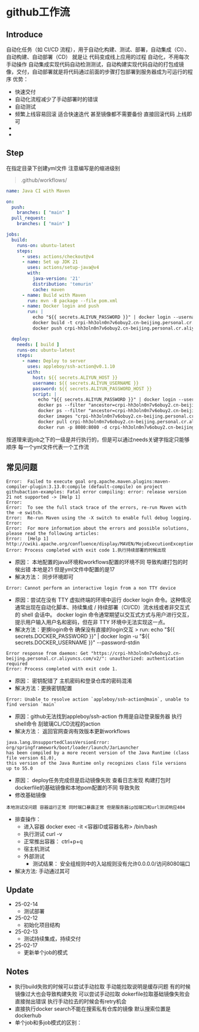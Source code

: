 # github工作流
## Introduce
自动化任务（如 CI/CD 流程），用于自动化构建、测试、部署，自动集成（CI）、自动构建、自动部署（CD） 就是让 代码变成线上应用的过程 自动化，不用每次手动操作
自动集成实现代码自动检测测试，自动构建实现代码自动的打包成镜像，交付，自动部署就是将代码通过前面的步骤打包部署到服务器成为可运行的程序
优势：
- 快速交付
- 自动化流程减少了手动部署时的错误
- 自动测试
- 频繁上线容易回滚 适合快速迭代 甚至镜像都不需要备份 直接回滚代码 上线即可
- 
- 

## Step

在指定目录下创建yml文件 注意编写是的缩进级别

> .github/workflows/

```yaml
name: Java CI with Maven

on:
  push:
    branches: [ "main" ]
  pull_request:
    branches: [ "main" ]

jobs:
  build:
    runs-on: ubuntu-latest
    steps:
      - uses: actions/checkout@v4
      - name: Set up JDK 21
        uses: actions/setup-java@v4
        with:
          java-version: '21'
          distribution: 'temurin'
          cache: maven
      - name: Build with Maven
        run: mvn -B package --file pom.xml
      - name: Docker login and push
        run: |
          echo "${{ secrets.ALIYUN_PASSWORD }}" | docker login --username="${{ secrets.ALIYUN_USER }}" crpi-hh3oln0n7v6obuy2.cn-beijing.personal.cr.aliyuncs.com --password-stdin
          docker build -t crpi-hh3oln0n7v6obuy2.cn-beijing.personal.cr.aliyuncs.com/${{ secrets.ALIYUN_REPOSITORY }} .
          docker push crpi-hh3oln0n7v6obuy2.cn-beijing.personal.cr.aliyuncs.com/${{ secrets.ALIYUN_REPOSITORY }}

  deploy:
    needs: [ build ]
    runs-on: ubuntu-latest
    steps:
      - name: Deploy to server
        uses: appleboy/ssh-action@v0.1.10
        with:
          host: ${{ secrets.ALIYUN_HOST }}
          username: ${{ secrets.ALIYUN_USERNAME }}
          password: ${{ secrets.ALIYUN_PASSWORD_HOST }}
          script: |
            echo "${{ secrets.ALIYUN_PASSWORD }}" | docker login --username="${{ secrets.ALIYUN_USER }}" crpi-hh3oln0n7v6obuy2.cn-beijing.personal.cr.aliyuncs.com --password-stdin
            docker ps --filter "ancestor=crpi-hh3oln0n7v6obuy2.cn-beijing.personal.cr.aliyuncs.com/${{ secrets.ALIYUN_REPOSITORY }}" -q | xargs -r docker stop
            docker ps --filter "ancestor=crpi-hh3oln0n7v6obuy2.cn-beijing.personal.cr.aliyuncs.com/${{ secrets.ALIYUN_REPOSITORY }}" -q | xargs -r docker rm -v
            docker images "crpi-hh3oln0n7v6obuy2.cn-beijing.personal.cr.aliyuncs.com/${{ secrets.ALIYUN_REPOSITORY }}" -q | xargs -r docker rmi -f
            docker pull crpi-hh3oln0n7v6obuy2.cn-beijing.personal.cr.aliyuncs.com/${{ secrets.ALIYUN_REPOSITORY }}
            docker run -p 8080:8080 -d crpi-hh3oln0n7v6obuy2.cn-beijing.personal.cr.aliyuncs.com/${{ secrets.ALIYUN_REPOSITORY }}
```


按道理来说job之下的一级是并行执行的，但是可以通过needs关键字指定只能够顺序
每一个yml文件代表一个工作流


## 常见问题
```
Error:  Failed to execute goal org.apache.maven.plugins:maven-compiler-plugin:3.13.0:compile (default-compile) on project githubaction-examples: Fatal error compiling: error: release version 21 not supported -> [Help 1]
Error:  
Error:  To see the full stack trace of the errors, re-run Maven with the -e switch.
Error:  Re-run Maven using the -X switch to enable full debug logging.
Error:  
Error:  For more information about the errors and possible solutions, please read the following articles:
Error:  [Help 1] http://cwiki.apache.org/confluence/display/MAVEN/MojoExecutionException
Error: Process completed with exit code 1.执行持续部署的时候出现
```
- 原因： 本地配置的java环境和workflows配置的环境不同 导致构建打包的时候出错 本地是21 但是yml文件中配置的是17
- 解决方法： 同步环境即可



```
Error: Cannot perform an interactive login from a non TTY device
```

- 原因：尝试在没有 TTY 虚拟终端的环境中运行 docker login 命令。这种情况通常出现在自动化脚本、持续集成 / 持续部署（CI/CD）流水线或者非交互式的 shell 会话中。
docker login 命令通常期望以交互式方式与用户进行交互，提示用户输入用户名和密码，但在非 TTY 环境中无法实现这一点。
- 解决方法：更换login命令 确保没有直接的login交互 >  run: echo "${{ secrets.DOCKER_PASSWORD }}" | docker login -u "${{ secrets.DOCKER_USERNAME }}" --password-stdin

```
Error response from daemon: Get "https://crpi-hh3oln0n7v6obuy2.cn-beijing.personal.cr.aliyuncs.com/v2/": unauthorized: authentication required
Error: Process completed with exit code 1.
```
- 原因： 密钥配错了 主机密码和登录仓库的密码混淆
- 解决方法：更换密钥配置


```
Error: Unable to resolve action `appleboy/ssh-action@main`, unable to find version `main`
```

- 原因：github无法找到appleboy/ssh-action 作用是自动登录服务器 执行shell命令 刮玻璃CL/CD流程的action
- 解决方法： 返回官网查询有效版本更新workflows

```
java.lang.UnsupportedClassVersionError: org/springframework/boot/loader/launch/JarLauncher
has been compiled by a more recent version of the Java Runtime (class file version 61.0),
this version of the Java Runtime only recognizes class file versions up to 55.0
```

- 原因： deploy任务完成但是启动镜像失败 查看日志发现 构建打包时 dockerfile的基础镜像和本地pom配置的不同 导致失败
- 修改基础镜像

```
本地测试没问题 容器运行正常 同时端口暴露正常 但是服务器ip加端口和url测试响应404
```

- 排查操作：
  - 进入容器 docker exec -it <容器ID或容器名称> /bin/bash
  - 执行测试 curl -v 
  - 正常推出容器： ctrl+p+q 
  - 宿主机测试
  - 外部测试
    - 测试结果： 安全组规则中的入站规则没有允许0.0.0.0/访问8080端口 
- 解决方法: 手动通过其可
  
## Update

- 25-02-14
  - 测试部署
- 25-02-12
  - 初始化项目结构
- 25-02-13
  - 测试持续集成，持续交付
- 25-02-17
  - 更新单个job的模式


## Notes
- 执行build失败的时候可以尝试手动拉取 手动能拉取说明是缓存问题 有的时候镜像过大也会导致构建失败 可以尝试手动拉取 dokerfile拉取基础镜像失败会直接抛出错误 执行手动拉去的时候会有retry机会
- 直接执行docker search不能在搜索私有仓库的镜像 默认搜索位置是dockerhub
- 单个job和多job模式的区别：